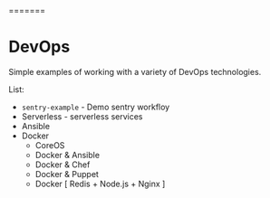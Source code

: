 =======
# DevOps

Simple examples of working with a variety of DevOps technologies.

List:

+ `sentry-example` - Demo sentry workfloy
+ Serverless - serverless services
+ Ansible
+ Docker
  + CoreOS
  + Docker & Ansible
  + Docker & Chef
  + Docker & Puppet
  + Docker [ Redis + Node.js + Nginx ]
